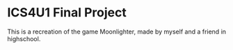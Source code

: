 # ICS4U1 Final Project
This is a recreation of the game Moonlighter, made by myself and a friend in highschool.
